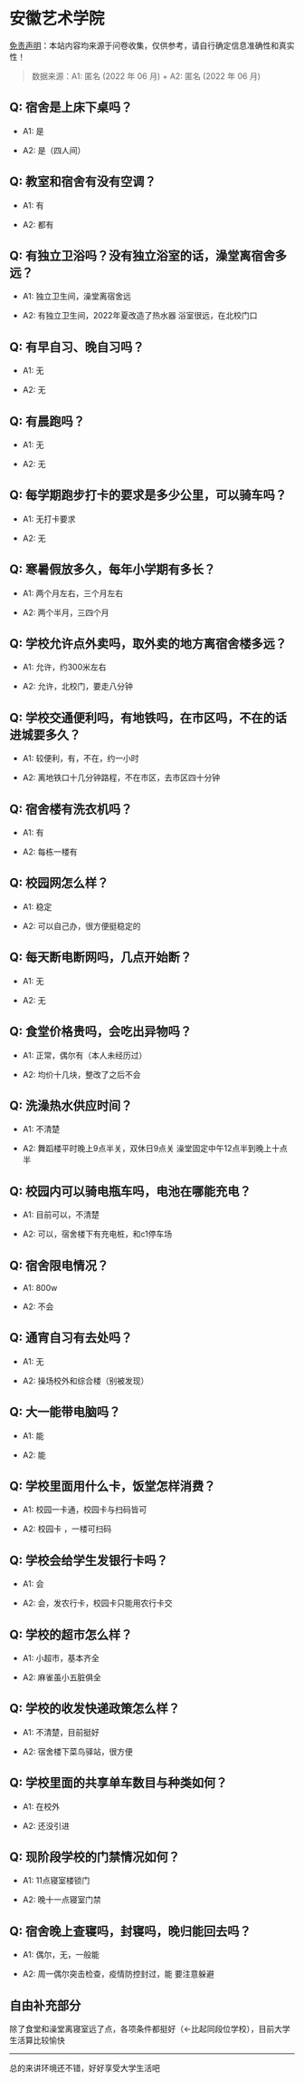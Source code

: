 # 安徽艺术学院

[免责声明](https://colleges.chat/#_3)：本站内容均来源于问卷收集，仅供参考，请自行确定信息准确性和真实性！

> 数据来源：A1: 匿名 (2022 年 06 月) + A2: 匿名 (2022 年 06 月)

## Q: 宿舍是上床下桌吗？

- A1: 是

- A2: 是（四人间）

## Q: 教室和宿舍有没有空调？

- A1: 有

- A2: 都有

## Q: 有独立卫浴吗？没有独立浴室的话，澡堂离宿舍多远？

- A1: 独立卫生间，澡堂离宿舍远

- A2: 有独立卫生间，2022年夏改造了热水器
浴室很远，在北校门口

## Q: 有早自习、晚自习吗？

- A1: 无

- A2: 无

## Q: 有晨跑吗？

- A1: 无

- A2: 无

## Q: 每学期跑步打卡的要求是多少公里，可以骑车吗？

- A1: 无打卡要求

- A2: 无

## Q: 寒暑假放多久，每年小学期有多长？

- A1: 两个月左右，三个月左右

- A2: 两个半月，三四个月

## Q: 学校允许点外卖吗，取外卖的地方离宿舍楼多远？

- A1: 允许，约300米左右

- A2: 允许，北校门，要走八分钟

## Q: 学校交通便利吗，有地铁吗，在市区吗，不在的话进城要多久？

- A1: 较便利，有，不在，约一小时

- A2: 离地铁口十几分钟路程，不在市区，去市区四十分钟

## Q: 宿舍楼有洗衣机吗？

- A1: 有

- A2: 每栋一楼有

## Q: 校园网怎么样？

- A1: 稳定

- A2: 可以自己办，很方便挺稳定的

## Q: 每天断电断网吗，几点开始断？

- A1: 无

- A2: 无

## Q: 食堂价格贵吗，会吃出异物吗？

- A1: 正常，偶尔有（本人未经历过）

- A2: 均价十几块，整改了之后不会

## Q: 洗澡热水供应时间？

- A1: 不清楚

- A2: 舞蹈楼平时晚上9点半关，双休日9点关
澡堂固定中午12点半到晚上十点半

## Q: 校园内可以骑电瓶车吗，电池在哪能充电？

- A1: 目前可以，不清楚

- A2: 可以，宿舍楼下有充电桩，和c1停车场

## Q: 宿舍限电情况？

- A1: 800w

- A2: 不会

## Q: 通宵自习有去处吗？

- A1: 无

- A2: 操场校外和综合楼（别被发现）

## Q: 大一能带电脑吗？

- A1: 能

- A2: 能

## Q: 学校里面用什么卡，饭堂怎样消费？

- A1: 校园一卡通，校园卡与扫码皆可

- A2: 校园卡 ，一楼可扫码

## Q: 学校会给学生发银行卡吗？

- A1: 会

- A2: 会，发农行卡，校园卡只能用农行卡交

## Q: 学校的超市怎么样？

- A1: 小超市，基本齐全

- A2: 麻雀虽小五脏俱全

## Q: 学校的收发快递政策怎么样？

- A1: 不清楚，目前挺好

- A2: 宿舍楼下菜鸟驿站，很方便

## Q: 学校里面的共享单车数目与种类如何？

- A1: 在校外

- A2: 还没引进

## Q: 现阶段学校的门禁情况如何？

- A1: 11点寝室楼锁门

- A2: 晚十一点寝室门禁

## Q: 宿舍晚上查寝吗，封寝吗，晚归能回去吗？

- A1: 偶尔，无，一般能

- A2: 周一偶尔突击检查，疫情防控封过，能  要注意躲避

## 自由补充部分

除了食堂和澡堂离寝室远了点，各项条件都挺好（←比起同段位学校），目前大学生活算比较愉快

***

总的来讲环境还不错，好好享受大学生活吧